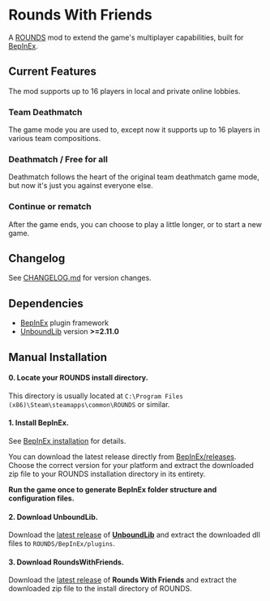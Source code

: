 # Rounds With Friends
 
A [ROUNDS](https://landfall.se/rounds) mod to extend the game's multiplayer capabilities, built for [BepInEx](https://github.com/BepInEx/BepInEx).

## Current Features

The mod supports up to 16 players in local and private online lobbies.

### Team Deathmatch

The game mode you are used to, except now it supports up to 16 players in various team compositions.

### Deathmatch / Free for all

Deathmatch follows the heart of the original team deathmatch game mode, but now it's just you against everyone else.

### Continue or rematch

After the game ends, you can choose to play a little longer, or to start a new game.

## Changelog

See [CHANGELOG.md](https://github.com/olavim/RoundsWithFriends/blob/main/CHANGELOG.md) for version changes.

## Dependencies

- [BepInEx](https://docs.bepinex.dev/master/articles/index.html) plugin framework
- [UnboundLib](https://github.com/Rounds-Modding/UnboundLib) version **>=2.11.0**

## Manual Installation

#### 0. Locate your ROUNDS install directory.

This directory is usually located at `C:\Program Files (x86)\Steam\steamapps\common\ROUNDS` or similar.

#### 1. Install **BepInEx**.

See [BepInEx installation](https://docs.bepinex.dev/master/articles/user_guide/installation/index.html) for details.

You can download the latest release directly from [BepInEx/releases](https://github.com/BepInEx/BepInEx/releases). Choose the correct version for your platform and extract the downloaded zip file to your ROUNDS installation directory in its entirety.

**Run the game once to generate BepInEx folder structure and configuration files.**

#### 2. Download **UnboundLib**.

Download the [latest release](https://github.com/Rounds-Modding/UnboundLib/releases/latest) of **[UnboundLib](https://github.com/Rounds-Modding/UnboundLib)** and extract the downloaded dll files to `ROUNDS/BepInEx/plugins`.

#### 3. Download **RoundsWithFriends**.

Download the [latest release](https://github.com/olavim/RoundsWithFriends/releases/latest) of **Rounds With Friends** and extract the downloaded zip file to the install directory of ROUNDS.
